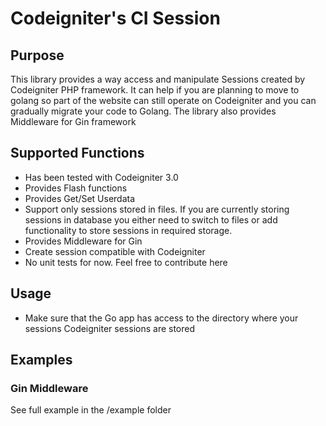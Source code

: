 # Codeigniter's CI Session

## Purpose

This library provides a way access and manipulate Sessions created by Codeigniter PHP framework.
It can help if you are planning to move to golang so part of the website can still operate on Codeigniter and you can gradually migrate your code to Golang.
The library also provides Middleware for Gin framework

## Supported Functions

- Has been tested with Codeigniter 3.0
- Provides Flash functions
- Provides Get/Set Userdata
- Support only sessions stored in files. If you are currently storing sessions in database you either need to switch to files or add functionality to store sessions in required storage.
- Provides Middleware for Gin
- Create session compatible with Codeigniter
- No unit tests for now. Feel free to contribute here

## Usage

- Make sure that the Go app has access to the directory where your sessions Codeigniter sessions are stored


## Examples

### Gin Middleware

See full example in the /example folder
